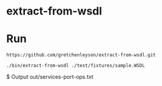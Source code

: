 # extract-from-wsdl

# Run

	https://github.com/gretchenleyson/extract-from-wsdl.git

	./bin/extract-from-wsdl ./test/fixtures/sample.WSDL


$ Output
	out/services-port-ops.txt
